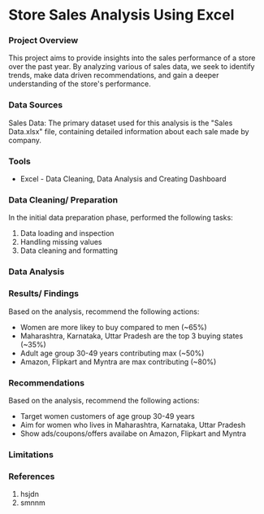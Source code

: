 # Store Sales Analysis Using Excel

### Project Overview
This project aims to provide insights into the sales performance of a store over the past year. By analyzing various of sales data, we seek to identify trends, make data driven recommendations, and gain a deeper understanding of the store's performance. 

### Data Sources
Sales Data: The primary dataset used for this analysis is the "Sales Data.xlsx" file, containing detailed information about each sale made by company.
### Tools
- Excel - Data Cleaning, Data Analysis and Creating Dashboard
  
### Data Cleaning/ Preparation
In the initial data preparation phase, performed the following tasks:
1. Data loading and inspection
2. Handling missing values
3. Data cleaning and formatting

### Data Analysis


### Results/ Findings

Based on the analysis, recommend the following actions:
- Women are more likey to buy compared to men (~65%)
- Maharashtra, Karnataka, Uttar Pradesh are the top 3 buying states (~35%)
- Adult age group 30-49 years contributing max (~50%)
-  Amazon, Flipkart and Myntra are max contributing (~80%)

### Recommendations
Based on the analysis, recommend the following actions:
   - Target women customers of age group 30-49 years
  -   Aim for women who lives in Maharashtra, Karnataka, Uttar Pradesh
  - Show ads/coupons/offers availabe on Amazon, Flipkart and Myntra
### Limitations


### References
1. hsjdn
2. smnnm

    
